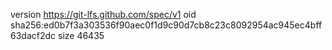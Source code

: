 version https://git-lfs.github.com/spec/v1
oid sha256:ed0b7f3a303536f90aec0f1d9c90d7cb8c23c8092954ac945ec4bff63dacf2dc
size 46435
